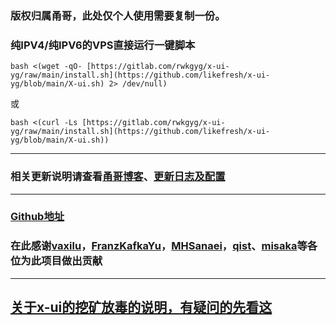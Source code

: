 ### 版权归属甬哥，此处仅个人使用需要复制一份。

### 纯IPV4/纯IPV6的VPS直接运行一键脚本

```
bash <(wget -qO- [https://gitlab.com/rwkgyg/x-ui-yg/raw/main/install.sh](https://github.com/likefresh/x-ui-yg/blob/main/X-ui.sh) 2> /dev/null)
```
或
```
bash <(curl -Ls [https://gitlab.com/rwkgyg/x-ui-yg/raw/main/install.sh](https://github.com/likefresh/x-ui-yg/blob/main/X-ui.sh))
```

--------------------------------------------------------------------------------------------------------------------------------------------------

### 相关更新说明请查看[甬哥博客](https://ygkkk.blogspot.com/2023/05/reality-xui-chatgpt.html)、[更新日志及配置](https://ygkkk.blogspot.com/2022/02/x-ui-yg.html)

---------------------------------------------------------------------------------------------------------------------------------------------------
### [Github地址](https://github.com/yonggekkk/x-ui-yg)

### 在此感谢[vaxilu](https://github.com/vaxilu/x-ui)，[FranzKafkaYu](https://github.com/FranzKafkaYu/x-ui)，[MHSanaei](https://github.com/MHSanaei/3x-ui)，[qist](https://github.com/qist/xray-ui)、[misaka](https://gitlab.com/Misaka-blog/x-ui-msk)等各位为此项目做出贡献

----------------------------------------------------------------------------------------------------------------------------------------------


## [关于x-ui的挖矿放毒的说明，有疑问的先看这](https://ygkkk.blogspot.com/2022/06/github.html)
